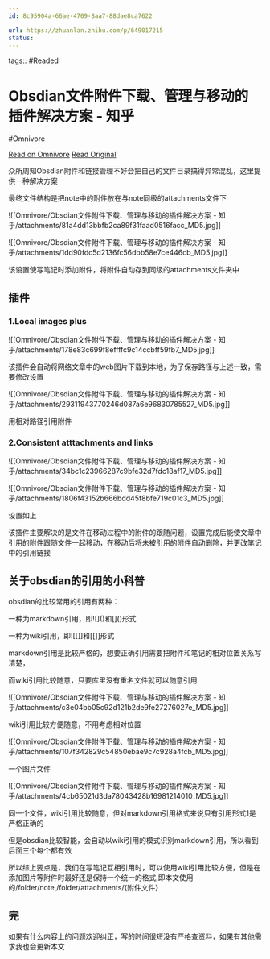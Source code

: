 ```yaml
---
id: 8c95904a-66ae-4709-8aa7-88dae8ca7622

url: https://zhuanlan.zhihu.com/p/649017215
status:
---
```



tags::  #Readed 

# Obsdian文件附件下载、管理与移动的插件解决方案 - 知乎
#Omnivore

[Read on Omnivore](https://omnivore.app/me/obsdian-18f6826d52e)
[Read Original](https://zhuanlan.zhihu.com/p/649017215)

众所周知Obsdian附件和链接管理不好会把自己的文件目录搞得异常混乱，这里提供一种解决方案

最终文件结构是把note中的附件放在与note同级的attachments文件下

![[Omnivore/Obsdian文件附件下载、管理与移动的插件解决方案 - 知乎/attachments/81a4dd13bbfb2ca89f31faad0516facc_MD5.jpg]]

![[Omnivore/Obsdian文件附件下载、管理与移动的插件解决方案 - 知乎/attachments/1dd90fdc5d2136fc56dbb58e7ce446cb_MD5.jpg]]

该设置使写笔记时添加附件，将附件自动存到同级的attachments文件夹中

## 插件

### 1.Local images plus

![[Omnivore/Obsdian文件附件下载、管理与移动的插件解决方案 - 知乎/attachments/178e83c699f8effffc9c14ccbff59fb7_MD5.jpg]]

该插件会自动将网络文章中的web图片下载到本地，为了保存路径与上述一致，需要修改设置

![[Omnivore/Obsdian文件附件下载、管理与移动的插件解决方案 - 知乎/attachments/29311943770246d087a6e96830785527_MD5.jpg]]

用相对路径引用附件

### 2.Consistent atttachments and links

![[Omnivore/Obsdian文件附件下载、管理与移动的插件解决方案 - 知乎/attachments/34bc1c23966287c9bfe32d7fdc18af17_MD5.jpg]]

![[Omnivore/Obsdian文件附件下载、管理与移动的插件解决方案 - 知乎/attachments/1806f43152b666bdd45f8bfe719c01c3_MD5.jpg]]

设置如上

该插件主要解决的是文件在移动过程中的附件的跟随问题，设置完成后能使文章中引用的附件跟随文件一起移动，在移动后将未被引用的附件自动删除，并更改笔记中的引用链接

## 关于obsdian的引用的小科普

obsdian的比较常用的引用有两种：

一种为markdown引用，即!\[\]()和\[\]()形式

一种为wiki引用，即!\[\[\]\]和\[\[\]\]形式

markdown引用是比较严格的，想要正确引用需要把附件和笔记的相对位置关系写清楚，

而wiki引用比较随意，只要库里没有重名文件就可以随意引用

![[Omnivore/Obsdian文件附件下载、管理与移动的插件解决方案 - 知乎/attachments/c3e04bb05c92d121b2de9fe27276027e_MD5.jpg]]

wiki引用比较方便随意，不用考虑相对位置

![[Omnivore/Obsdian文件附件下载、管理与移动的插件解决方案 - 知乎/attachments/107f342829c54850ebae9c7c928a4fcb_MD5.jpg]]

一个图片文件

![[Omnivore/Obsdian文件附件下载、管理与移动的插件解决方案 - 知乎/attachments/4cb65021d3da78043428b16981214010_MD5.jpg]]

同一个文件，wiki引用比较随意，但对markdown引用格式来说只有引用形式1是严格正确的

但是obsdian比较智能，会自动以wiki引用的模式识别markdown引用，所以看到后面三个每个都有效

所以综上要点是，我们在写笔记互相引用时，可以使用wiki引用比较方便，但是在添加图片等附件时最好还是保持一个统一的格式,即本文使用的/folder/note,/folder/attachments/{附件文件}

## 完

如果有什么内容上的问题欢迎纠正，写的时间很短没有严格查资料，如果有其他需求我也会更新本文

